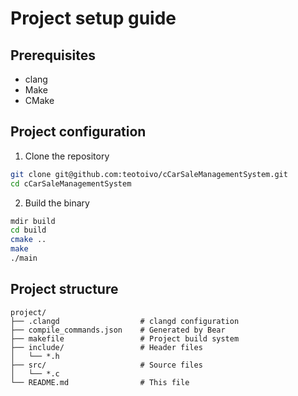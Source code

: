 # Project setup guide

## Prerequisites
- clang
- Make
- CMake

## Project configuration
1. Clone the repository
```bash
git clone git@github.com:teotoivo/cCarSaleManagementSystem.git
cd cCarSaleManagementSystem
```
2. Build the binary
```bash
mdir build
cd build
cmake ..
make
./main
```

## Project structure
```text
project/
├── .clangd                  # clangd configuration
├── compile_commands.json    # Generated by Bear
├── makefile                 # Project build system
├── include/                 # Header files
│   └── *.h
├── src/                     # Source files
│   └── *.c
└── README.md                # This file
```
